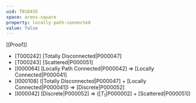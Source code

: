```yaml
---
uid: T018435
space: arens-square
property: locally-path-connected
value: false
---
```

[[Proof]]

* [T000242] [Totally Disconnected|P000047]
* [T000243] [Scattered|P000051]
* [I000064] [Locally Path Connected|P000042] => [Locally Connected|P000041]
* [I000108] ([Totally Disconnected|P000047] + [Locally Connected|P000041]) => [Discrete|P000052]
* [I000042] [Discrete|P000052] => ([$T_1$|P000002] + [Scattered|P000051])


